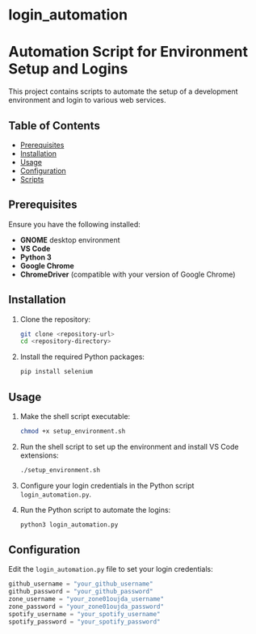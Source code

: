 # login_automation
# Automation Script for Environment Setup and Logins

This project contains scripts to automate the setup of a development environment and login to various web services.

## Table of Contents

- [Prerequisites](#prerequisites)
- [Installation](#installation)
- [Usage](#usage)
- [Configuration](#configuration)
- [Scripts](#scripts)

## Prerequisites

Ensure you have the following installed:

- **GNOME** desktop environment
- **VS Code**
- **Python 3**
- **Google Chrome**
- **ChromeDriver** (compatible with your version of Google Chrome)

## Installation

1. Clone the repository:
    ```bash
    git clone <repository-url>
    cd <repository-directory>
    ```

2. Install the required Python packages:
    ```bash
    pip install selenium
    ```

## Usage

1. Make the shell script executable:
    ```bash
    chmod +x setup_environment.sh
    ```

2. Run the shell script to set up the environment and install VS Code extensions:
    ```bash
    ./setup_environment.sh
    ```

3. Configure your login credentials in the Python script `login_automation.py`.

4. Run the Python script to automate the logins:
    ```bash
    python3 login_automation.py
    ```

## Configuration

Edit the `login_automation.py` file to set your login credentials:

```python
github_username = "your_github_username"
github_password = "your_github_password"
zone_username = "your_zone01oujda_username"
zone_password = "your_zone01oujda_password"
spotify_username = "your_spotify_username"
spotify_password = "your_spotify_password"
